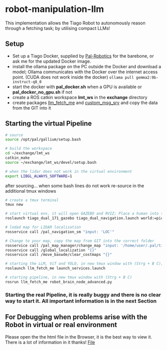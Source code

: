 # robot-manipulation-llm
This implementation allows the Tiago Robot to autonomously reason through a fetching task; by utilising compact LLMs! 

## Setup
- Set up a Tiago Docker, supplied by [Pal-Robotics](https://docs.pal-robotics.com/sdk-dev/development/docker-public) for the barebone, or ask me for the updated Docker image.
- install the ollama package on the PC outside the Docker and download a model; Ollama communicates with the Docker over the internet access point. (CUDA does not work inside the docker) ```ollama pull gemma2:9b-instruct-q8_0```
- start the docker with **pal_docker.sh** when a GPU is available or **pal_docker_no_gpu.sh** if not
- create a ROS catkin workspace **lmt_ws** in the **exchange** directory
- create packages [llm_fetch_me](./llm_fetch_me) and [custom_msg_srv](./custom_msg_srv) and copy the data from the GIT into it

## Starting the virtual Pipeline
```bash
# source
source /opt/pal/gallium/setup.bash

# build the workspace
cd ~/exchange/lmt_ws
catkin_make
source ~/exchange/lmt_ws/devel/setup.bash

# when the lidar does not work in the virtual environment
export LIBGL_ALWAYS_SOFTWARE=1
```
after sourcing... when some bash lines do not work re-source in the additional tmux windows 
```bash
# create a tmux terminal
tmux new

# start virtual env, it will open GAZEBO and RVIZ; Place a human into the left corner, perspective seen from robot camera
roslaunch tiago_dual_171_gazebo tiago_dual_navigation.launch world:=pick end_effector_left:=pal-gripper end_effector_right:=pal-gripper advanced_navigation:=true

# lodad map for LIDAR localisation
rosservice call /pal_navigation_sm "input: 'LOC'"

# Change to your map, copy the map from GIT into the correct folder
rosservice call /pal_map_manager/change_map "input: '/home/user/.pal/tiago_dual_maps/configurations/map_1'"
rosservice call /global_localization "{}"
rosservice call /move_baswde/clear_costmaps "{}"

# starting the LLM, ViT and YOLO, in new tmux window with (Strg + B C); windows can be switched with (Strg + B W)
roslaunch llm_fetch_me launch_services.launch

# starting pipeline, in new tmux window with (Strg + B C)
rosrun llm_fetch_me robot_brain_node_advanced.py


```

### Starting the real Pipeline, it is really buggy and there is no clear way to start it. All important information is in the next Section
## For Debugging when problems arise with the Robot in virtual or real environment
Please open the the html file in the Browser, it is the best way to view it. There is a lot of information in it thanks! [File](./How_to_start_and_operate.html)

